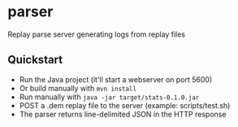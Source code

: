 # parser
Replay parse server generating logs from replay files

Quickstart
----
* Run the Java project (it'll start a webserver on port 5600)
* Or build manually with `mvn install`
* Run manually with `java -jar target/stats-0.1.0.jar`
* POST a .dem replay file to the server (example: scripts/test.sh)
* The parser returns line-delimited JSON in the HTTP response